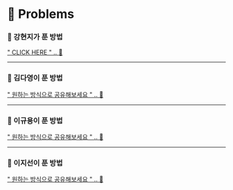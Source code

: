 # 📓 Problems

### 🦔 강현지가 푼 방법
[" CLICK HERE " .. 🦔](https://stone-advantage-d9d.notion.site/07c5ca92848047dbaeef79d5ae8b8ab4)

---

### 🦘 김다영이 푼 방법
[" 원하는 방식으로 공유해보세요 " .. 🦔](https://stone-advantage-d9d.notion.site/255-7634afecf1ed4718b0373d2a8a77eb6e)

---

### 🦦 이규용이 푼 방법
[" 원하는 방식으로 공유해보세요 " .. 🦔](https://stone-advantage-d9d.notion.site/255-7634afecf1ed4718b0373d2a8a77eb6e)

---

### 🐬 이지선이 푼 방법
[" 원하는 방식으로 공유해보세요 " .. 🦔](https://stone-advantage-d9d.notion.site/255-7634afecf1ed4718b0373d2a8a77eb6e)
